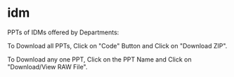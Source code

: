 # idm
PPTs of IDMs offered by Departments:

To Download all PPTs, Click on "Code" Button and Click on "Download ZIP".

To Download any one PPT, Click on the PPT Name and Click on "Download/View RAW File".
